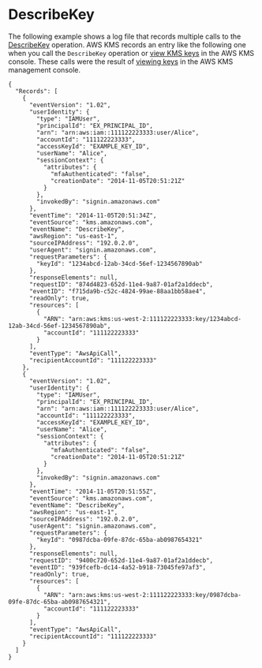 # DescribeKey<a name="ct-describekey"></a>

The following example shows a log file that records multiple calls to the [DescribeKey](https://docs.aws.amazon.com/kms/latest/APIReference/API_DescribeKey.html) operation\. AWS KMS records an entry like the following one when you call the `DescribeKey` operation or [view KMS keys](viewing-keys.md) in the AWS KMS console\. These calls were the result of [viewing keys](viewing-keys.md) in the AWS KMS management console\.

```
{
  "Records": [
    {
      "eventVersion": "1.02",
      "userIdentity": {
        "type": "IAMUser",
        "principalId": "EX_PRINCIPAL_ID",
        "arn": "arn:aws:iam::111122223333:user/Alice",
        "accountId": "111122223333",
        "accessKeyId": "EXAMPLE_KEY_ID",
        "userName": "Alice",
        "sessionContext": {
          "attributes": {
            "mfaAuthenticated": "false",
            "creationDate": "2014-11-05T20:51:21Z"
          }
        },
        "invokedBy": "signin.amazonaws.com"
      },
      "eventTime": "2014-11-05T20:51:34Z",
      "eventSource": "kms.amazonaws.com",
      "eventName": "DescribeKey",
      "awsRegion": "us-east-1",
      "sourceIPAddress": "192.0.2.0",
      "userAgent": "signin.amazonaws.com",
      "requestParameters": {
        "keyId": "1234abcd-12ab-34cd-56ef-1234567890ab"
      },
      "responseElements": null,
      "requestID": "874d4823-652d-11e4-9a87-01af2a1ddecb",
      "eventID": "f715da9b-c52c-4824-99ae-88aa1bb58ae4",
      "readOnly": true,
      "resources": [
        {
          "ARN": "arn:aws:kms:us-west-2:111122223333:key/1234abcd-12ab-34cd-56ef-1234567890ab",
          "accountId": "111122223333"
        }
      ],
      "eventType": "AwsApiCall",
      "recipientAccountId": "111122223333"
    },
    {
      "eventVersion": "1.02",
      "userIdentity": {
        "type": "IAMUser",
        "principalId": "EX_PRINCIPAL_ID",
        "arn": "arn:aws:iam::111122223333:user/Alice",
        "accountId": "111122223333",
        "accessKeyId": "EXAMPLE_KEY_ID",
        "userName": "Alice",
        "sessionContext": {
          "attributes": {
            "mfaAuthenticated": "false",
            "creationDate": "2014-11-05T20:51:21Z"
          }
        },
        "invokedBy": "signin.amazonaws.com"
      },
      "eventTime": "2014-11-05T20:51:55Z",
      "eventSource": "kms.amazonaws.com",
      "eventName": "DescribeKey",
      "awsRegion": "us-east-1",
      "sourceIPAddress": "192.0.2.0",
      "userAgent": "signin.amazonaws.com",
      "requestParameters": {
        "keyId": "0987dcba-09fe-87dc-65ba-ab0987654321"
      },
      "responseElements": null,
      "requestID": "9400c720-652d-11e4-9a87-01af2a1ddecb",
      "eventID": "939fcefb-dc14-4a52-b918-73045fe97af3",
      "readOnly": true,
      "resources": [
        {
          "ARN": "arn:aws:kms:us-west-2:111122223333:key/0987dcba-09fe-87dc-65ba-ab0987654321",
          "accountId": "111122223333"
        }
      ],
      "eventType": "AwsApiCall",
      "recipientAccountId": "111122223333"
    }
  ]
}
```